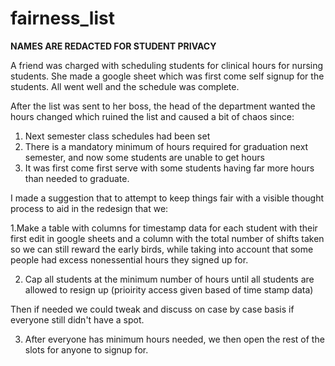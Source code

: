 # fairness_list

**NAMES ARE REDACTED FOR STUDENT PRIVACY**

A friend was charged with scheduling students for clinical hours for nursing students. She made a google sheet which was first come self signup for the students. All went well and the schedule was complete.

After the list was sent to her boss, the head of the department wanted the hours changed which ruined the list and caused a bit of chaos since:

1. Next semester class schedules had been set 
2. There is a mandatory minimum of hours required for graduation next semester, and now some students are unable to get hours
3. It was first come first serve with some students having far more hours than needed to graduate.



I made a suggestion that to attempt to keep things fair with a visible thought process to aid in the redesign that we:


1.Make a table with columns for timestamp data for each student with their first edit in google sheets and a column with the total number of shifts taken so we can still reward the early birds, while taking into account that some people had excess nonessential hours they signed up for.

2. Cap all students at the minimum number of hours until all students are allowed to resign up (prioirity access given based of time stamp data)

Then if needed we could tweak and discuss on case by case basis if everyone still didn't have a spot. 

3. After everyone has minimum hours needed, we then open the rest of the slots for anyone to signup for. 






